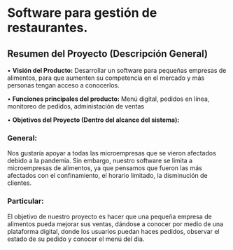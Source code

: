 
# Software para gestión de restaurantes.

## Resumen del Proyecto (Descripción General)
•	**Visión del Producto:** Desarrollar un software para pequeñas empresas de alimentos, para que aumenten su competencia en el mercado y más personas tengan acceso a conocerlos.

•	**Funciones principales del producto:** Menú digital, pedidos en línea, monitoreo de pedidos, administación de ventas


•	**Objetivos del Proyecto (Dentro del alcance del sistema):** 
### **General:**
Nos gustaría apoyar a todas las microempresas que se vieron afectados debido a la pandemia. Sin embargo, nuestro software se limita a microempresas de alimentos, ya que pensamos que fueron las más afectados con el confinamiento, el horario limitado, la disminución de clientes.

### **Particular:** 
El objetivo de nuestro proyecto es hacer que una pequeña empresa de alimentos pueda mejorar sus ventas, dándose a conocer por medio de una plataforma digital, donde los usuarios puedan haces pedidos, observar el estado de su pedido y conocer el menú del día.

 
